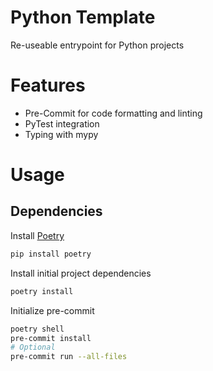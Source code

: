 # Python Template
Re-useable entrypoint for Python projects

# Features
- Pre-Commit for code formatting and linting
- PyTest integration
- Typing with mypy

# Usage

## Dependencies
Install [Poetry](https://python-poetry.org/)
```bash
pip install poetry
```

Install initial project dependencies
```bash
poetry install
```

Initialize pre-commit
```bash
poetry shell
pre-commit install
# Optional
pre-commit run --all-files
```
